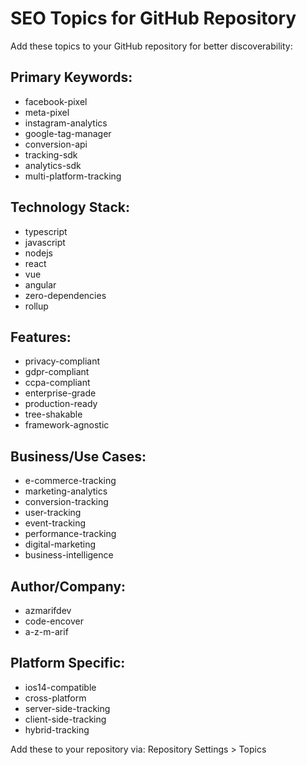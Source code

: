 # SEO Topics for GitHub Repository

Add these topics to your GitHub repository for better discoverability:

## Primary Keywords:
- facebook-pixel
- meta-pixel
- instagram-analytics
- google-tag-manager
- conversion-api
- tracking-sdk
- analytics-sdk
- multi-platform-tracking

## Technology Stack:
- typescript
- javascript
- nodejs
- react
- vue
- angular
- zero-dependencies
- rollup

## Features:
- privacy-compliant
- gdpr-compliant
- ccpa-compliant
- enterprise-grade
- production-ready
- tree-shakable
- framework-agnostic

## Business/Use Cases:
- e-commerce-tracking
- marketing-analytics
- conversion-tracking
- user-tracking
- event-tracking
- performance-tracking
- digital-marketing
- business-intelligence

## Author/Company:
- azmarifdev
- code-encover
- a-z-m-arif

## Platform Specific:
- ios14-compatible
- cross-platform
- server-side-tracking
- client-side-tracking
- hybrid-tracking

Add these to your repository via: Repository Settings > Topics
